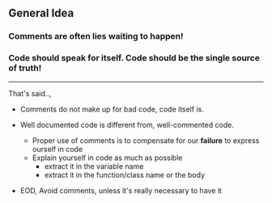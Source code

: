 ## General Idea

### Comments are often lies waiting to happen!
### Code should speak for itself. Code should be the single source of truth!

---
That's said..,
* Comments do not make up for bad code, code itself is.
* Well documented code is different from, well-commented code.
  * Proper use of comments is to compensate for our **failure** to express ourself in
  code
  * Explain yourself in code as much as possible
    * extract it in the variable name
    * extract it in the function/class name or the body
    
* EOD, Avoid comments, unless it's really necessary to have it
  
